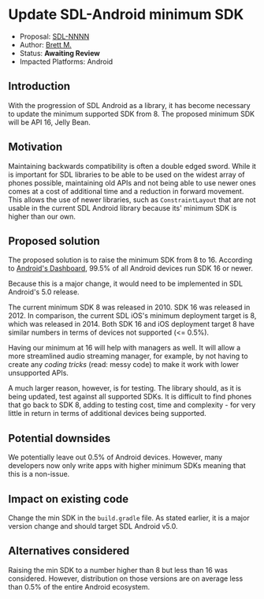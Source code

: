 # Update SDL-Android minimum SDK

* Proposal: [SDL-NNNN](XXXX-update-android-min-sdk.md)
* Author: [Brett M.](https://github.com/brettywhite)
* Status: **Awaiting Review**
* Impacted Platforms: Android

## Introduction

With the progression of SDL Android as a library, it has become necessary to update the minimum supported SDK from 8. The proposed minimum SDK will be API 16, Jelly Bean. 

## Motivation

Maintaining backwards compatibility is often a double edged sword. While it is important for SDL libraries to be able to be used on the widest array of phones possible, maintaining old APIs and not being able to use newer ones comes at a cost of additional time and a reduction in forward movement. This allows the use of newer libraries, such as `ConstraintLayout` that are not usable in the current SDL Android library because its' minimum SDK is higher than our own.

## Proposed solution

The proposed solution is to raise the minimum SDK from 8 to 16. According to [Android's Dashboard](https://developer.android.com/about/dashboards/), 99.5% of all Android devices run SDK 16 or newer. 

Because this is a major change, it would need to be implemented in SDL Android's 5.0 release.

The current minimum SDK 8 was released in 2010. SDK 16 was released in 2012. In comparison, the current SDL iOS's minimum deployment target is 8, which was released in 2014. Both SDK 16 and iOS deployment target 8 have similar numbers in terms of devices not supported (<= 0.5%).

Having our minimum at 16 will help with managers as well. It will allow a more streamlined audio streaming manager, for example, by not having to create any *coding tricks* (read: messy code) to make it work with lower unsupported APIs.

A much larger reason, however, is for testing. The library should, as it is being updated, test against all supported SDKs. It is difficult to find phones that go back to SDK 8, adding to testing cost, time and complexity - for very little in return in terms of additional devices being supported.

## Potential downsides

We potentially leave out 0.5% of Android devices. However, many developers now only write apps with higher minimum SDKs meaning that this is a non-issue.


## Impact on existing code

Change the min SDK in the `build.gradle` file. As stated earlier, it is a major version change and should target SDL Android v5.0.

## Alternatives considered

Raising the min SDK to a number higher than 8 but less than 16 was considered. However, distribution on those versions are on average less than 0.5% of the entire Android ecosystem.